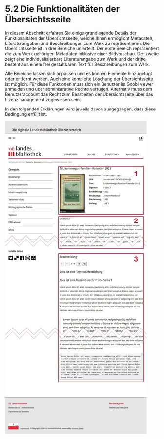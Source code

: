 # 5.2 Die Funktionalitäten der Übersichtsseite

In diesem Abschnitt erfahren Sie einige grundlegende Details der Funktionalitäten der Übersichtsseite, welche Ihnen ermöglicht Metadaten, Literaturangaben und Beschreibungen zum Werk zu repräsentieren. Die Übersichtsseite ist in drei Bereiche unterteilt. Der erste Bereich repräsentiert die zum Werk gehörigen Metadaten inklusive einer Bildvorschau. Der zweite zeigt eine individualisierbare Literaturangabe zum Werk und der dritte besteht aus einem frei gestaltbaren Text für Beschreibungen zum Werk.

Alle Bereiche lassen sich anpassen und es können Elemente hinzugefügt oder entfernt werden. Auch eine komplette Löschung der Übersichtsseite ist möglich. Für diese Funktionen muss sich ein Benutzer im Goobi viewer anmelden und über administrative Rechte verfügen. Alternativ muss dem Benutzeraccount das Recht zum Bearbeiten der Übersichtsseite über das Lizenzmanagement zugewiesen sein. 

In den folgenden Erklärungen wird jeweils davon ausgegangen, dass diese Bedingung erfüllt ist.   


![](../../.gitbook/assets/ansicht-uebersichtseite.png)

